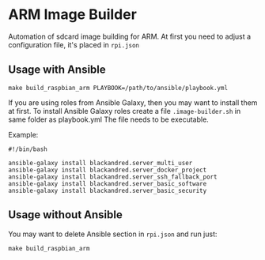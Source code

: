 ARM Image Builder
=================

Automation of sdcard image building for ARM.
At first you need to adjust a configuration file, it's placed in `rpi.json`


## Usage with Ansible

```
make build_raspbian_arm PLAYBOOK=/path/to/ansible/playbook.yml
```

If you are using roles from Ansible Galaxy, then you may want to install them at first.
To install Ansible Galaxy roles create a file `.image-builder.sh` in same folder as playbook.yml
The file needs to be executable.

Example:
```
#!/bin/bash

ansible-galaxy install blackandred.server_multi_user
ansible-galaxy install blackandred.server_docker_project
ansible-galaxy install blackandred.server_ssh_fallback_port
ansible-galaxy install blackandred.server_basic_software
ansible-galaxy install blackandred.server_basic_security
```

## Usage without Ansible

You may want to delete Ansible section in `rpi.json` and run just:

```
make build_raspbian_arm
```

